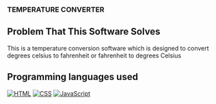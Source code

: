 ### TEMPERATURE CONVERTER

## Problem That This Software Solves
This is a temperature conversion software which is designed to convert degrees celsius to fahrenheit or fahrenheit to degrees Celsius

## Programming languages used
[![HTML](https://img.shields.io/badge/HTML-5-red?style=flat&logo=html5)](https://developer.mozilla.org/en-US/docs/Web/HTML)
[![CSS](https://img.shields.io/badge/CSS-3-blue?style=flat&logo=css3)](https://developer.mozilla.org/en-US/docs/Web/CSS)
[![JavaScript](https://img.shields.io/badge/JavaScript-ES6-yellow?style=flat&logo=javascript)](https://developer.mozilla.org/en-US/docs/Web/JavaScript)


